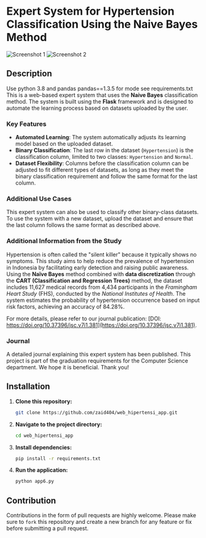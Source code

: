 # Expert System for Hypertension Classification Using the Naive Bayes Method

![Screenshot 1](https://raw.githubusercontent.com/zaid404/web_hipertensi_app/main/Screenshot_15.png)
![Screenshot 2](https://raw.githubusercontent.com/zaid404/web_hipertensi_app/main/prevhomet_14.png)

## Description
Use python 3.8 and pandas pandas==1.3.5 for mode see requirements.txt
This is a web-based expert system that uses the **Naive Bayes** classification method. The system is built using the **Flask** framework and is designed to automate the learning process based on datasets uploaded by the user.

### Key Features
- **Automated Learning**: The system automatically adjusts its learning model based on the uploaded dataset.
- **Binary Classification**: The last row in the dataset (`Hypertension`) is the classification column, limited to two classes: `Hypertension` and `Normal`.
- **Dataset Flexibility**: Columns before the classification column can be adjusted to fit different types of datasets, as long as they meet the binary classification requirement and follow the same format for the last column.

### Additional Use Cases
This expert system can also be used to classify other binary-class datasets. To use the system with a new dataset, upload the dataset and ensure that the last column follows the same format as described above.

### Additional Information from the Study
Hypertension is often called the "silent killer" because it typically shows no symptoms. This study aims to help reduce the prevalence of hypertension in Indonesia by facilitating early detection and raising public awareness. Using the **Naïve Bayes** method combined with **data discretization** through the **CART (Classification and Regression Trees)** method, the dataset includes 11,627 medical records from 4,434 participants in the *Framingham Heart Study* (FHS), conducted by the *National Institutes of Health*. The system estimates the probability of hypertension occurrence based on input risk factors, achieving an accuracy of 84.28%.

For more details, please refer to our journal publication: [DOI: https://doi.org/10.37396/jsc.v7i1.381](https://doi.org/10.37396/jsc.v7i1.381).

### Journal
A detailed journal explaining this expert system has been published. This project is part of the graduation requirements for the Computer Science department. We hope it is beneficial. Thank you!

## Installation

1. **Clone this repository:**
   ```bash
   git clone https://github.com/zaid404/web_hipertensi_app.git
   ```
2. **Navigate to the project directory:**
   ```bash
   cd web_hipertensi_app
   ```
3. **Install dependencies:**
   ```bash
   pip install -r requirements.txt
   ```
4. **Run the application:**
   ```bash
   python app6.py
   ```

## Contribution

Contributions in the form of pull requests are highly welcome. Please make sure to `fork` this repository and create a new branch for any feature or fix before submitting a pull request.
